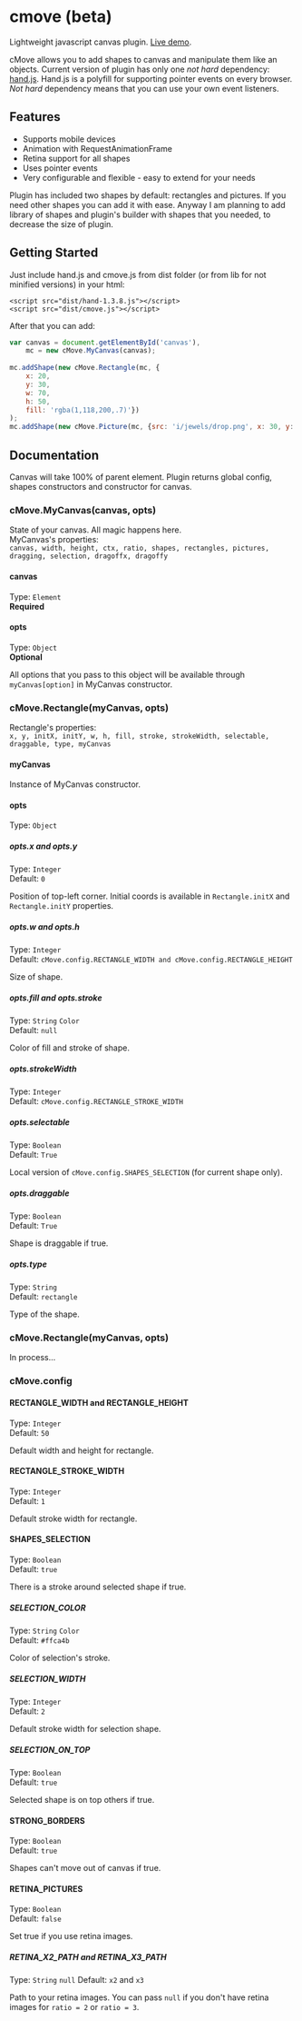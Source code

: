 # cmove (beta)
Lightweight javascript canvas plugin. [Live demo](http://jesprider.github.io/cmove/example.html).

cMove allows you to add shapes to canvas and manipulate them like an objects. Current version of plugin has only one *not hard* dependency: [hand.js](http://handjs.codeplex.com/).
Hand.js is a polyfill for supporting pointer events on every browser. *Not hard* dependency means that you can use your own event listeners.

## Features
* Supports mobile devices
* Animation with RequestAnimationFrame
* Retina support for all shapes
* Uses pointer events
* Very configurable and flexible - easy to extend for your needs

Plugin has included two shapes by default: rectangles and pictures. If you need other shapes you can add it with ease. Anyway I am planning to add library of shapes and plugin's builder with shapes that you needed, to decrease the size of plugin.

## Getting Started
Just include hand.js and cmove.js from dist folder (or from lib for not minified versions) in your html:

```
<script src="dist/hand-1.3.8.js"></script>
<script src="dist/cmove.js"></script>
```

After that you can add:
```javascript
var canvas = document.getElementById('canvas'),
    mc = new cMove.MyCanvas(canvas);
    
mc.addShape(new cMove.Rectangle(mc, {
    x: 20,
    y: 30,
    w: 70,
    h: 50,
    fill: 'rgba(1,118,200,.7)'})
);
mc.addShape(new cMove.Picture(mc, {src: 'i/jewels/drop.png', x: 30, y: 120, selectable: false}));
```

## Documentation
Canvas will take 100% of parent element. Plugin returns global config, shapes constructors and constructor for canvas.


### cMove.MyCanvas(canvas, opts)
State of your canvas. All magic happens here.  
MyCanvas's properties:  
`canvas, width, height, ctx, ratio, shapes, rectangles, pictures, dragging, selection, dragoffx, dragoffy`

#### canvas
Type: `Element`  
**Required**

#### opts
Type: `Object`  
**Optional**

All options that you pass to this object will be available through `myCanvas[option]` in MyCanvas constructor.


### cMove.Rectangle(myCanvas, opts)
Rectangle's properties:  
`x, y, initX, initY, w, h, fill, stroke, strokeWidth, selectable, draggable, type, myCanvas`

#### myCanvas
Instance of MyCanvas constructor.

#### opts
Type: `Object`

##### opts.x and opts.y
Type: `Integer`  
Default: `0`

Position of top-left corner. Initial coords is available in `Rectangle.initX` and `Rectangle.initY` properties.

##### opts.w and opts.h
Type: `Integer`  
Default: `cMove.config.RECTANGLE_WIDTH and cMove.config.RECTANGLE_HEIGHT`

Size of shape.

##### opts.fill and opts.stroke
Type: `String` `Color`  
Default: `null`

Color of fill and stroke of shape.

##### opts.strokeWidth
Type: `Integer`  
Default: `cMove.config.RECTANGLE_STROKE_WIDTH`

##### opts.selectable
Type: `Boolean`  
Default: `True`

Local version of `cMove.config.SHAPES_SELECTION` (for current shape only).

##### opts.draggable
Type: `Boolean`  
Default: `True`

Shape is draggable if true.

##### opts.type
Type: `String`  
Default: `rectangle`

Type of the shape.


### cMove.Rectangle(myCanvas, opts)
In process...


### cMove.config

#### RECTANGLE_WIDTH and RECTANGLE_HEIGHT
Type: `Integer`  
Default: `50`

Default width and height for rectangle.

#### RECTANGLE_STROKE_WIDTH
Type: `Integer`  
Default: `1`

Default stroke width for rectangle.

#### SHAPES_SELECTION
Type: `Boolean`  
Default: `true`

There is a stroke around selected shape if true.

##### SELECTION_COLOR
Type: `String` `Color`  
Default: `#ffca4b`

Color of selection's stroke.

##### SELECTION_WIDTH
Type: `Integer`  
Default: `2`

Default stroke width for selection shape.

##### SELECTION_ON_TOP
Type: `Boolean`  
Default: `true`

Selected shape is on top others if true.

#### STRONG_BORDERS
Type: `Boolean`  
Default: `true`

Shapes can't move out of canvas if true.

#### RETINA_PICTURES
Type: `Boolean`  
Default: `false`

Set true if you use retina images.

##### RETINA_X2_PATH and RETINA_X3_PATH
Type: `String` `null`
Default: `x2` and `x3`

Path to your retina images. You can pass `null` if you don't have retina images for `ratio = 2` or `ratio = 3`.